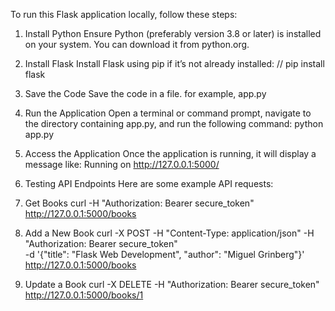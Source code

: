 To run this Flask application locally, follow these steps:

1. Install Python
Ensure Python (preferably version 3.8 or later) is installed on your system. You can download it from python.org.

2. Install Flask
Install Flask using pip if it’s not already installed:
// pip install flask

3. Save the Code
Save the code in a file. for example, app.py
4. Run the Application
Open a terminal or command prompt, navigate to the directory containing app.py, and run the following command:
python app.py

5. Access the Application
Once the application is running, it will display a message like:
Running on http://127.0.0.1:5000/

6. Testing API Endpoints
Here are some example API requests:

1. Get Books
   curl -H "Authorization: Bearer secure_token" http://127.0.0.1:5000/books
2. Add a New Book
   curl -X POST -H "Content-Type: application/json" -H "Authorization: Bearer secure_token" \
-d '{"title": "Flask Web Development", "author": "Miguel Grinberg"}' \
http://127.0.0.1:5000/books
3. Update a Book
   curl -X DELETE -H "Authorization: Bearer secure_token" \
http://127.0.0.1:5000/books/1




